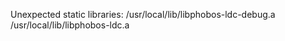 Unexpected static libraries:
  /usr/local/lib/libphobos-ldc-debug.a
  /usr/local/lib/libphobos-ldc.a
